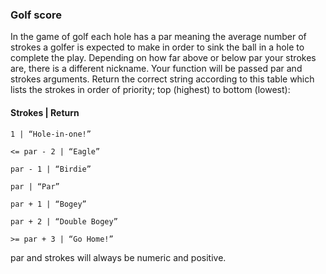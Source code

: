 ### Golf score

In the game of golf each hole has a par meaning the average number of strokes a golfer is expected to make in order to sink the ball in a hole to complete the play. Depending on how far above or below par your strokes are, there is a different nickname.
Your function will be passed par and strokes arguments. Return the correct string according to this table which lists the strokes in order of priority; top (highest) to bottom (lowest):
 
#### Strokes | Return

`1 | “Hole-in-one!”`

`<= par - 2 | “Eagle”`

`par - 1 | “Birdie”`

`par | “Par”`

`par + 1 | “Bogey”`

`par + 2 | “Double Bogey”`

`>= par + 3 | “Go Home!”`

par and strokes will always be numeric and positive.
